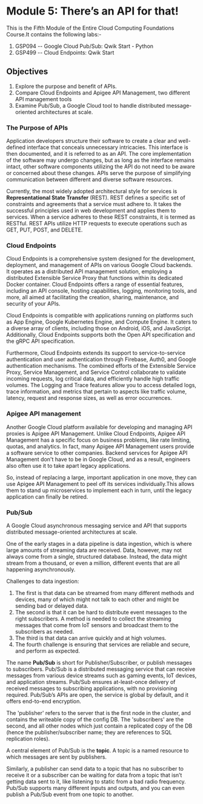 # Module 5: There’s an API for that!

This is the Fifth Module of the Entire Cloud Computing Foundations Course.It contains the following labs:-
1. GSP094 -- Google Cloud Pub/Sub: Qwik Start - Python
2. GSP499 -- Cloud Endpoints: Qwik Start

## Objectives

1. Explore the purpose and benefit of APIs.
2. Compare Cloud Endpoints and Apigee API Management, two different API management tools
3. Examine Pub/Sub, a Google Cloud tool to handle distributed message-oriented architectures at scale.

### The Purpose of APIs

Application developers structure their software to create a clear and well-defined interface that conceals unnecessary intricacies. This interface is then documented, and it is referred to as an API. The core implementation of the software may undergo changes, but as long as the interface remains intact, other software components utilizing the API do not need to be aware or concerned about these changes. APIs serve the purpose of simplifying communication between different and diverse software resources.

Currently, the most widely adopted architectural style for services is **Representational State Transfer** (REST). REST defines a specific set of constraints and agreements that a service must adhere to. It takes the successful principles used in web development and applies them to services. When a service adheres to these REST constraints, it is termed as RESTful. REST APIs utilize HTTP requests to execute operations such as GET, PUT, POST, and DELETE.

### Cloud Endpoints

Cloud Endpoints is a comprehensive system designed for the development, deployment, and management of APIs on various Google Cloud backends. It operates as a distributed API management solution, employing a distributed Extensible Service Proxy that functions within its dedicated Docker container. Cloud Endpoints offers a range of essential features, including an API console, hosting capabilities, logging, monitoring tools, and more, all aimed at facilitating the creation, sharing, maintenance, and security of your APIs.

Cloud Endpoints is compatible with applications running on platforms such as App Engine, Google Kubernetes Engine, and Compute Engine. It caters to a diverse array of clients, including those on Android, iOS, and JavaScript. Additionally, Cloud Endpoints supports both the Open API specification and the gRPC API specification.

Furthermore, Cloud Endpoints extends its support to service-to-service authentication and user authentication through Firebase, Auth0, and Google authentication mechanisms. The combined efforts of the Extensible Service Proxy, Service Management, and Service Control collaborate to validate incoming requests, log critical data, and efficiently handle high traffic volumes. The Logging and Trace features allow you to access detailed logs, trace information, and metrics that pertain to aspects like traffic volume, latency, request and response sizes, as well as error occurrences.

### Apigee API management

Another Google Cloud platform available for developing and managing API proxies is Apigee API Management. Unlike Cloud Endpoints, Apigee API Management has a specific focus on business problems, like rate limiting, quotas, and analytics. In fact, many Apigee API Management users provide a software service to other companies. Backend services for Apigee API Management don't have to be in Google Cloud, and as a result, engineers also often use it to take apart legacy applications.

So, instead of replacing a large, important application in one move, they can use Apigee API Management to peel off its services individually.This allows them to stand up microservices to implement each in turn, until the legacy application can finally be retired.

### Pub/Sub 

A Google Cloud asynchronous messaging service and API that supports distributed message-oriented architectures at scale.

One of the early stages in a data pipeline is data ingestion, which is where large amounts of streaming data are received. Data, however, may not always come from a single, structured database. Instead, the data might stream from a thousand, or even a million, different events that are all happening asynchronously.

Challenges to data ingestion:
1. The first is that data can be streamed from many different methods and devices, many of which might not talk to each other and might be sending bad or delayed data.
2. The second is that it can be hard to distribute event messages to the right subscribers. A method is needed to collect the streaming messages that come from IoT sensors and broadcast them to the subscribers as needed.
3. The third is that data can arrive quickly and at high volumes.
4. The fourth challenge is ensuring that services are reliable and secure, and perform as expected.

The name **Pub/Sub** is short for Publisher/Subscriber, or publish messages to subscribers. Pub/Sub is a distributed messaging service that can receive messages from various device streams such as gaming events, IoT devices, and application streams. Pub/Sub ensures at-least-once delivery of received messages to subscribing applications, with no provisioning required. Pub/Sub’s APIs are open, the service is global by default, and it offers end-to-end encryption. 

The 'publisher' refers to the server that is the first node in the cluster, and contains the writeable copy of the config DB. The 'subscribers' are the second, and all other nodes which just contain a replicated copy of the DB (hence the publisher/subscriber name; they are references to SQL replication roles).

A central element of Pub/Sub is the **topic**. A topic is a named resource to which messages are sent by publishers. 

Similarly, a publisher can send data to a topic that has no subscriber to receive it or a subscriber can be waiting for data from a topic that isn’t getting data sent to it, like listening to static from a bad radio frequency. Pub/Sub supports many different inputs and outputs, and you can even publish a Pub/Sub event from one topic to another.